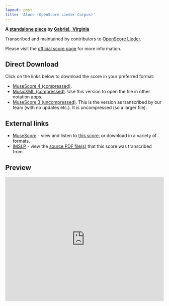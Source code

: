 ```yaml
---
layout: post
title: 'Alone (OpenScore Lieder Corpus)'
---
```


__A [standalone piece](https://fourscoreandmore.org/openscore/lieder/Gabriel,_Virginia/_/) by [Gabriel,_Virginia](https://fourscoreandmore.org/openscore/lieder/Gabriel,_Virginia)__

Transcribed and maintained by contributors to [OpenScore Lieder].

Please visit the [official score page] for more information.

[official score page]: https://musescore.com/openscore-lieder-corpus/scores/6601231
[OpenScore Lieder]: https://musescore.com/openscore-lieder-corpus

## Direct Download

Click on the links below to download the score in your preferred format:
- [MuseScore 4 (compressed)](https://github.com/openscore/lieder/blob/main/scores/Gabriel,_Virginia/_/Alone/lc6601231.mscz?raw=true).
- [MusicXML (compressed)](https://github.com/openscore/lieder/blob/main/scores/Gabriel,_Virginia/_/Alone/lc6601231.mxl?raw=true). Use this version to open the file in other notation apps.
- [MuseScore 3 (uncompressed)](https://github.com/openscore/lieder/blob/main/scores/Gabriel,_Virginia/_/Alone/lc6601231.mscx?raw=true). This is the version as transcribed by our team (with no updates etc.). It is uncompressed (so a larger file).

## External links

- [MuseScore] - view and listen to [this score][MuseScore], or download in a variety of formats.
- [IMSLP] - view the [source PDF file(s)][IMSLP] that this score was transcribed from.

[MuseScore]: https://musescore.com/score/6601231
[IMSLP]: https://imslp.org/wiki/Special:ReverseLookup/286579

## Preview

<iframe width="100%" height="394" src="https://musescore.com/openscore-lieder-corpus/scores/6601231/embed" frameborder="0" allowfullscreen allow="autoplay; fullscreen"></iframe>
